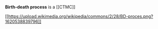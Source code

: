 **Birth-death process** is a [[CTMC]]

[[https://upload.wikimedia.org/wikipedia/commons/2/28/BD-proces.png?1620538839796]]